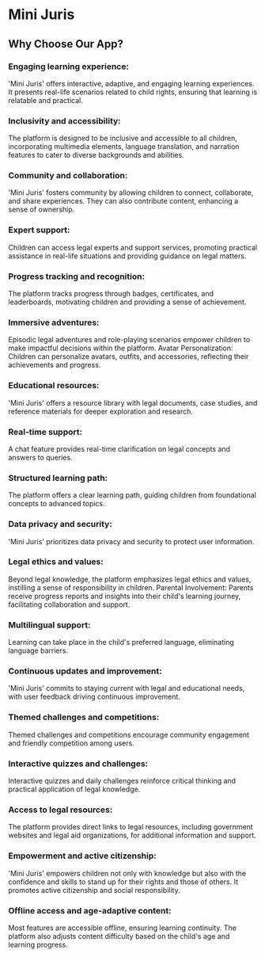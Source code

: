 # Mini Juris
## Why Choose Our App?
### Engaging learning experience: 
'Mini Juris' offers interactive, adaptive, and engaging learning
experiences. It presents real-life scenarios related to child rights, ensuring that learning is
relatable and practical.
### Inclusivity and accessibility: 
The platform is designed to be inclusive and accessible to all
children, incorporating multimedia elements, language translation, and narration features to
cater to diverse backgrounds and abilities.
### Community and collaboration: 
'Mini Juris' fosters community by allowing
children to connect, collaborate, and share experiences. They can also contribute content,
enhancing a sense of ownership.
### Expert support: 
Children can access legal experts and support services, promoting practical
assistance in real-life situations and providing guidance on legal matters.
### Progress tracking and recognition:
The platform tracks progress through badges, certificates,
and leaderboards, motivating children and providing a sense of achievement.
### Immersive adventures:
Episodic legal adventures and role-playing scenarios empower
children to make impactful decisions within the platform.
Avatar Personalization: Children can personalize avatars, outfits, and accessories, reflecting
their achievements and progress.
### Educational resources: 
'Mini Juris' offers a resource library with legal documents, case
studies, and reference materials for deeper exploration and research.
### Real-time support:
A chat feature provides real-time clarification on legal concepts and
answers to queries.
### Structured learning path: 
The platform offers a clear learning path, guiding children from
foundational concepts to advanced topics.
### Data privacy and security: 
'Mini Juris' prioritizes data privacy and security to protect user
information.
### Legal ethics and values: 
Beyond legal knowledge, the platform emphasizes legal ethics and
values, instilling a sense of responsibility in children.
Parental Involvement: Parents receive progress reports and insights into their child's learning
journey, facilitating collaboration and support.
### Multilingual support:
Learning can take place in the child's preferred language, eliminating
language barriers.
### Continuous updates and improvement: 
'Mini Juris' commits to staying current with legal
and educational needs, with user feedback driving continuous improvement.
### Themed challenges and competitions: 
Themed challenges and competitions encourage
community engagement and friendly competition among users.
### Interactive quizzes and challenges:
Interactive quizzes and daily challenges reinforce critical
thinking and practical application of legal knowledge.
### Access to legal resources: 
The platform provides direct links to legal resources, including
government websites and legal aid organizations, for additional information and support.
### Empowerment and active citizenship:
'Mini Juris' empowers children not only with
knowledge but also with the confidence and skills to stand up for their rights and those of
others. It promotes active citizenship and social responsibility.
### Offline access and age-adaptive content: 
Most features are accessible offline, ensuring
learning continuity. The platform also adjusts content difficulty based on the child's age and
learning progress.
